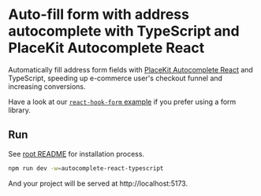 # Auto-fill form with address autocomplete with TypeScript and PlaceKit Autocomplete React

Automatically fill address form fields with [PlaceKit Autocomplete React](https://github.com/placekit/autocomplete-react) and TypeScript, speeding up e-commerce user's checkout funnel and increasing conversions.

Have a look at our [`react-hook-form` example](../autocomplete-react-react-hook-form/) if you prefer using a form library.

## Run

See [root README](../../README.md) for installation process.

```sh
npm run dev -w=autocomplete-react-typescript
```

And your project will be served at http://localhost:5173.
